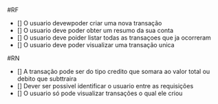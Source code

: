 #RF

- [] O usuario devewpoder criar uma nova transação
- [] O usuario deve poder obter um resumo da sua conta
- [] O usuario deve poider listar todas as transaçoes que ja ocorreram
- [] O usuario deve poder visualizar uma transação unica

#RN

- [] A transação pode ser do tipo credito que somara ao valor total ou debito que subttraira
- [] Dever ser possivel identificar o usuario entre as requisições
- [] O usuario só pode visualizar transações o qual ele criou

